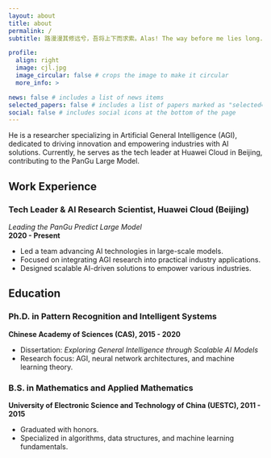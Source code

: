 ```yaml
---
layout: about
title: about
permalink: /
subtitle: 路漫漫其修远兮，吾将上下而求索。Alas! The way before me lies long. Still, I'll seek my dream high and low.

profile:
  align: right
  image: cjl.jpg
  image_circular: false # crops the image to make it circular
  more_info: >

news: false # includes a list of news items
selected_papers: false # includes a list of papers marked as "selected={true}"
social: false # includes social icons at the bottom of the page
---
```

He is a researcher specializing in Artificial General Intelligence (AGI), dedicated to driving innovation and empowering industries with AI solutions. Currently, he serves as the tech leader at Huawei Cloud in Beijing, contributing to the PanGu Large Model.

## Work Experience
### Tech Leader & AI Research Scientist, Huawei Cloud (Beijing)  
*Leading the PanGu Predict Large Model*  
**2020 - Present**  
- Led a team advancing AI technologies in large-scale models.  
- Focused on integrating AGI research into practical industry applications.  
- Designed scalable AI-driven solutions to empower various industries.  

## Education
### Ph.D. in Pattern Recognition and Intelligent Systems  
**Chinese Academy of Sciences (CAS), 2015 - 2020**  
- Dissertation: *Exploring General Intelligence through Scalable AI Models*  
- Research focus: AGI, neural network architectures, and machine learning theory.  

### B.S. in Mathematics and Applied Mathematics  
**University of Electronic Science and Technology of China (UESTC), 2011 - 2015**  
- Graduated with honors.  
- Specialized in algorithms, data structures, and machine learning fundamentals.

